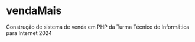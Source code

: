 # vendaMais
Construção de sistema de venda em PHP da Turma Técnico de Informática para Internet 2024
